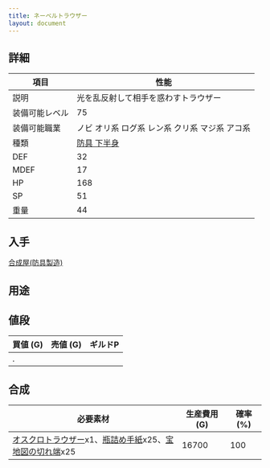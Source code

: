 ```yaml
---
title: ネーベルトラウザー
layout: document
---
```

## 詳細

|項目|性能|
|---|---|
|説明|光を乱反射して相手を惑わすトラウザー|
|装備可能レベル|75|
|装備可能職業|ノビ オリ系 ログ系 レン系 クリ系 マジ系 アコ系|
|種類|[防具 下半身](防具(下半身))|
|DEF|32|
|MDEF|17|
|HP|168|
|SP|51|
|重量|44|

## 入手

[合成屋(防具製造)](合成屋(防具製造))

## 用途


## 値段

|買値 (G)|売値 (G)|ギルドP|
|---|---|---|
|.|||

## 合成

|必要素材|生産費用 (G)|確率 (%)|
|---|---|---|
|[オスクロトラウザー](オスクロトラウザー)x1、[瓶詰め手紙](瓶詰め手紙)x25、[宝地図の切れ端](宝地図の切れ端)x25|16700|100|

